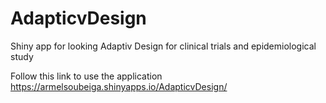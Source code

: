 # AdapticvDesign
Shiny app for looking Adaptiv Design for clinical trials and epidemiological study

Follow this link to use the application  https://armelsoubeiga.shinyapps.io/AdapticvDesign/
